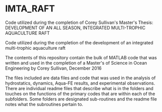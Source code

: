 # IMTA_RAFT
Code utilized during the completion of Corey Sullivan's Master's Thesis: DEVELOPMENT OF AN ALL SEASON, INTEGRATED MULTI-TROPHIC AQUACULTURE RAFT

Code utilized during the completion of the development of an integrated multi-trophic aquaculture raft

The contents of this repository contain the bulk of MATLAB code that was written and used in the completion of a Master's of Science in Ocean Engineering by Corey Sullivan, December 2016

The files included are data files and code that was used in the analysis of hydrostatics, dynamics, Aqua-FE results, and experimental observations. There are individual readme files that describe what is in the folders and touches on the functions of the primary codes that are within each of the subfolders. Some folders are designated sub-routines and the readme file notes what the subroutines pertain to.
